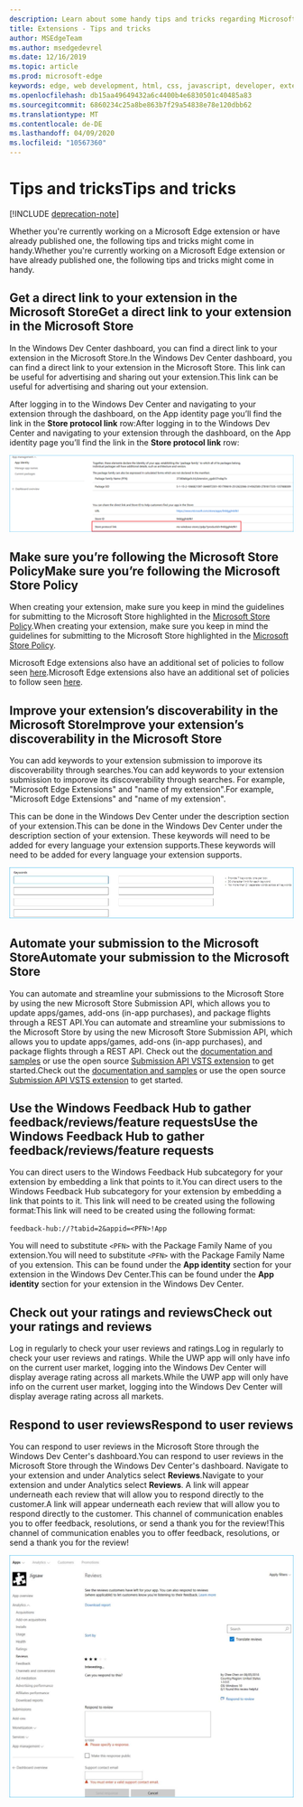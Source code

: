 ```yaml
---
description: Learn about some handy tips and tricks regarding Microsoft Edge extensions
title: Extensions - Tips and tricks
author: MSEdgeTeam
ms.author: msedgedevrel
ms.date: 12/16/2019
ms.topic: article
ms.prod: microsoft-edge
keywords: edge, web development, html, css, javascript, developer, extensions
ms.openlocfilehash: db15aa49649432a6c4400b4e6830501c40485a83
ms.sourcegitcommit: 6860234c25a8be863b7f29a54838e78e120dbb62
ms.translationtype: MT
ms.contentlocale: de-DE
ms.lasthandoff: 04/09/2020
ms.locfileid: "10567360"
---
```

# <span data-ttu-id="91ffe-104">Tips and tricks</span><span class="sxs-lookup"><span data-stu-id="91ffe-104">Tips and tricks</span></span>  

[!INCLUDE [deprecation-note](includes/deprecation-note.md)]  

<span data-ttu-id="91ffe-105">Whether you're currently working on a Microsoft Edge extension or have already published one, the following tips and tricks might come in handy.</span><span class="sxs-lookup"><span data-stu-id="91ffe-105">Whether you're currently working on a Microsoft Edge extension or have already published one, the following tips and tricks might come in handy.</span></span>

## <span data-ttu-id="91ffe-106">Get a direct link to your extension in the Microsoft Store</span><span class="sxs-lookup"><span data-stu-id="91ffe-106">Get a direct link to your extension in the Microsoft Store</span></span>
<span data-ttu-id="91ffe-107">In the Windows Dev Center dashboard, you can find a direct link to your extension in the Microsoft Store.</span><span class="sxs-lookup"><span data-stu-id="91ffe-107">In the Windows Dev Center dashboard, you can find a direct link to your extension in the Microsoft Store.</span></span> <span data-ttu-id="91ffe-108">This link can be useful for advertising and sharing out your extension.</span><span class="sxs-lookup"><span data-stu-id="91ffe-108">This link can be useful for advertising and sharing out your extension.</span></span>


<span data-ttu-id="91ffe-109">After logging in to the Windows Dev Center and navigating to your extension through the dashboard, on the App identity page you’ll find the link in the **Store protocol link** row:</span><span class="sxs-lookup"><span data-stu-id="91ffe-109">After logging in to the Windows Dev Center and navigating to your extension through the dashboard, on the App identity page you’ll find the link in the **Store protocol link** row:</span></span>

![store protocol link](./media/store-link.png)
 
## <span data-ttu-id="91ffe-111">Make sure you’re following the Microsoft Store Policy</span><span class="sxs-lookup"><span data-stu-id="91ffe-111">Make sure you’re following the Microsoft Store Policy</span></span>
<span data-ttu-id="91ffe-112">When creating your extension, make sure you keep in mind the guidelines for submitting to the Microsoft Store highlighted in the [Microsoft Store Policy](https://msdn.microsoft.com/library/windows/apps/dn764944.aspx).</span><span class="sxs-lookup"><span data-stu-id="91ffe-112">When creating your extension, make sure you keep in mind the guidelines for submitting to the Microsoft Store highlighted in the [Microsoft Store Policy](https://msdn.microsoft.com/library/windows/apps/dn764944.aspx).</span></span> 
 
<span data-ttu-id="91ffe-113">Microsoft Edge extensions also have an additional set of policies to follow seen [here](https://msdn.microsoft.com/library/windows/apps/dn764944.aspx#pol_10_12).</span><span class="sxs-lookup"><span data-stu-id="91ffe-113">Microsoft Edge extensions also have an additional set of policies to follow seen [here](https://msdn.microsoft.com/library/windows/apps/dn764944.aspx#pol_10_12).</span></span>

## <span data-ttu-id="91ffe-114">Improve your extension’s discoverability in the Microsoft Store</span><span class="sxs-lookup"><span data-stu-id="91ffe-114">Improve your extension’s discoverability in the Microsoft Store</span></span>

<span data-ttu-id="91ffe-115">You can add keywords to your extension submission to imporove its discoverability through searches.</span><span class="sxs-lookup"><span data-stu-id="91ffe-115">You can add keywords to your extension submission to imporove its discoverability through searches.</span></span> <span data-ttu-id="91ffe-116">For example, "Microsoft Edge Extensions" and "name of my extension".</span><span class="sxs-lookup"><span data-stu-id="91ffe-116">For example, "Microsoft Edge Extensions" and "name of my extension".</span></span> 

<span data-ttu-id="91ffe-117">This can be done in the Windows Dev Center under the description section of your extension.</span><span class="sxs-lookup"><span data-stu-id="91ffe-117">This can be done in the Windows Dev Center under the description section of your extension.</span></span> <span data-ttu-id="91ffe-118">These keywords will need to be added for every language your extension supports.</span><span class="sxs-lookup"><span data-stu-id="91ffe-118">These keywords will need to be added for every language your extension supports.</span></span>

![Submitting a response to a review](./media/keywords.png)

## <span data-ttu-id="91ffe-120">Automate your submission to the Microsoft Store</span><span class="sxs-lookup"><span data-stu-id="91ffe-120">Automate your submission to the Microsoft Store</span></span>
<span data-ttu-id="91ffe-121">You can automate and streamline your submissions to the Microsoft Store by using the new Microsoft Store Submission API, which allows you to update apps/games, add-ons (in-app purchases), and package flights through a REST API.</span><span class="sxs-lookup"><span data-stu-id="91ffe-121">You can automate and streamline your submissions to the Microsoft Store by using the new Microsoft Store Submission API, which allows you to update apps/games, add-ons (in-app purchases), and package flights through a REST API.</span></span> <span data-ttu-id="91ffe-122">Check out the [documentation and samples](https://docs.microsoft.com/windows/uwp/monetize/create-and-manage-submissions-using-windows-store-services) or use the open source [Submission API VSTS extension](https://github.com/Microsoft/windows-dev-center-vsts-extension) to get started.</span><span class="sxs-lookup"><span data-stu-id="91ffe-122">Check out the [documentation and samples](https://docs.microsoft.com/windows/uwp/monetize/create-and-manage-submissions-using-windows-store-services) or use the open source [Submission API VSTS extension](https://github.com/Microsoft/windows-dev-center-vsts-extension) to get started.</span></span>

## <span data-ttu-id="91ffe-123">Use the Windows Feedback Hub to gather feedback/reviews/feature requests</span><span class="sxs-lookup"><span data-stu-id="91ffe-123">Use the Windows Feedback Hub to gather feedback/reviews/feature requests</span></span>

<span data-ttu-id="91ffe-124">You can direct users to the Windows Feedback Hub subcategory for your extension by embedding a link that points to it.</span><span class="sxs-lookup"><span data-stu-id="91ffe-124">You can direct users to the Windows Feedback Hub subcategory for your extension by embedding a link that points to it.</span></span> <span data-ttu-id="91ffe-125">This link will need to be created using the following format:</span><span class="sxs-lookup"><span data-stu-id="91ffe-125">This link will need to be created using the following format:</span></span> 

`feedback-hub://?tabid=2&appid=<PFN>!App`

<span data-ttu-id="91ffe-126">You will need to substitute `<PFN>` with the Package Family Name of you extension.</span><span class="sxs-lookup"><span data-stu-id="91ffe-126">You will need to substitute `<PFN>` with the Package Family Name of you extension.</span></span> <span data-ttu-id="91ffe-127">This can be found under the **App identity** section for your extension in the Windows Dev Center.</span><span class="sxs-lookup"><span data-stu-id="91ffe-127">This can be found under the **App identity** section for your extension in the Windows Dev Center.</span></span>

## <span data-ttu-id="91ffe-128">Check out your ratings and reviews</span><span class="sxs-lookup"><span data-stu-id="91ffe-128">Check out your ratings and reviews</span></span>
<span data-ttu-id="91ffe-129">Log in regularly to check your user reviews and ratings.</span><span class="sxs-lookup"><span data-stu-id="91ffe-129">Log in regularly to check your user reviews and ratings.</span></span> <span data-ttu-id="91ffe-130">While the UWP app will only have info on the current user market, logging into the Windows Dev Center will display average rating across all markets.</span><span class="sxs-lookup"><span data-stu-id="91ffe-130">While the UWP app will only have info on the current user market, logging into the Windows Dev Center will display average rating across all markets.</span></span>

## <span data-ttu-id="91ffe-131">Respond to user reviews</span><span class="sxs-lookup"><span data-stu-id="91ffe-131">Respond to user reviews</span></span>
<span data-ttu-id="91ffe-132">You can respond to user reviews in the Microsoft Store through the Windows Dev Center's dashboard.</span><span class="sxs-lookup"><span data-stu-id="91ffe-132">You can respond to user reviews in the Microsoft Store through the Windows Dev Center's dashboard.</span></span> <span data-ttu-id="91ffe-133">Navigate to your extension and under Analytics select **Reviews**.</span><span class="sxs-lookup"><span data-stu-id="91ffe-133">Navigate to your extension and under Analytics select **Reviews**.</span></span> <span data-ttu-id="91ffe-134">A link will appear underneath each review that will allow you to respond directly to the customer.</span><span class="sxs-lookup"><span data-stu-id="91ffe-134">A link will appear underneath each review that will allow you to respond directly to the customer.</span></span> <span data-ttu-id="91ffe-135">This channel of communication enables you to offer feedback, resolutions, or send a thank you for the review!</span><span class="sxs-lookup"><span data-stu-id="91ffe-135">This channel of communication enables you to offer feedback, resolutions, or send a thank you for the review!</span></span>

![Submitting a response to a review](./media/reviews.png)

